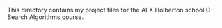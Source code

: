 This directory contains my project files for the ALX Holberton school C - Search Algorithms course.
